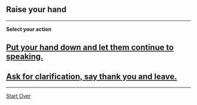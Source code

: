 ## Raise your hand
--- 

**Select your action**
## [Put your hand down and let them continue to speaking.](https://cdn.ceotodaymagazine.com/CEO-Today/wp-content/uploads/2019/05/How-To-Do-Public-Speaking-Properly.jpg)
## [Ask for clarification, say thank you and leave.](https://www.incimages.com/uploaded_files/image/970x450/getty_469566889_105923.jpg)
---
[Start Over](../home.md)